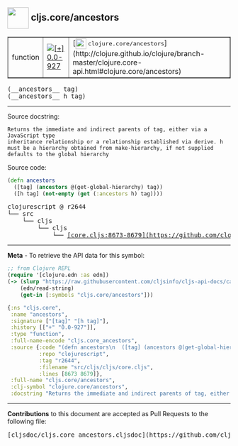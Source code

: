 ## <img width="48px" valign="middle" src="http://i.imgur.com/Hi20huC.png"> cljs.core/ancestors

 <table border="1">
<tr>

<td>function</td>
<td><a href="https://github.com/cljsinfo/cljs-api-docs/tree/0.0-927"><img valign="middle" alt="[+] 0.0-927" src="https://img.shields.io/badge/+-0.0--927-lightgrey.svg"></a> </td>
<td>
[<img height="24px" valign="middle" src="http://i.imgur.com/1GjPKvB.png"> <samp>clojure.core/ancestors</samp>](http://clojure.github.io/clojure/branch-master/clojure.core-api.html#clojure.core/ancestors)
</td>
</tr>
</table>

 <samp>
(__ancestors__ tag)<br>
</samp>
 <samp>
(__ancestors__ h tag)<br>
</samp>

---




Source docstring:

```
Returns the immediate and indirect parents of tag, either via a JavaScript type
inheritance relationship or a relationship established via derive. h
must be a hierarchy obtained from make-hierarchy, if not supplied
defaults to the global hierarchy
```

Source code:

```clj
(defn ancestors
  ([tag] (ancestors @(get-global-hierarchy) tag))
  ([h tag] (not-empty (get (:ancestors h) tag))))
```

 <pre>
clojurescript @ r2644
└── src
    └── cljs
        └── cljs
            └── <ins>[core.cljs:8673-8679](https://github.com/clojure/clojurescript/blob/r2644/src/cljs/cljs/core.cljs#L8673-L8679)</ins>
</pre>


---

__Meta__ - To retrieve the API data for this symbol:

```clj
;; from Clojure REPL
(require '[clojure.edn :as edn])
(-> (slurp "https://raw.githubusercontent.com/cljsinfo/cljs-api-docs/catalog/cljs-api.edn")
    (edn/read-string)
    (get-in [:symbols "cljs.core/ancestors"]))
```

```clj
{:ns "cljs.core",
 :name "ancestors",
 :signature ["[tag]" "[h tag]"],
 :history [["+" "0.0-927"]],
 :type "function",
 :full-name-encode "cljs.core_ancestors",
 :source {:code "(defn ancestors\n  ([tag] (ancestors @(get-global-hierarchy) tag))\n  ([h tag] (not-empty (get (:ancestors h) tag))))",
          :repo "clojurescript",
          :tag "r2644",
          :filename "src/cljs/cljs/core.cljs",
          :lines [8673 8679]},
 :full-name "cljs.core/ancestors",
 :clj-symbol "clojure.core/ancestors",
 :docstring "Returns the immediate and indirect parents of tag, either via a JavaScript type\ninheritance relationship or a relationship established via derive. h\nmust be a hierarchy obtained from make-hierarchy, if not supplied\ndefaults to the global hierarchy"}

```

---

__Contributions__ to this document are accepted as Pull Requests to the following file:

 <pre>
[cljsdoc/cljs.core_ancestors.cljsdoc](https://github.com/cljsinfo/cljs-api-docs/blob/master/cljsdoc/cljs.core_ancestors.cljsdoc)
</pre>

